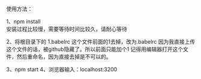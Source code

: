 使用方法：

1、npm install    
安装过程比较慢，需要等待时间比较久，请耐心等待

2、将根目录下的 1.babelrc 这个文件前面的1去掉，改为.babelrc
因为我直接上传这个文件的话，被github隐藏了。所以前面只能加个1
记得用编辑器打开这个文件，然后重命名，因为直接去掉是不可以的。

3、npm start
4、浏览器输入：localhost:3200
